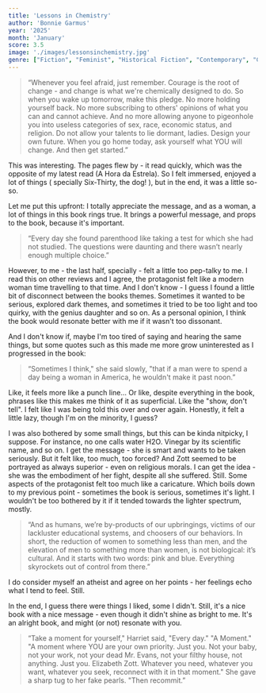 ```yaml
---
title: 'Lessons in Chemistry'
author: 'Bonnie Garmus'
year: '2025'
month: 'January'
score: 3.5
image: './images/lessonsinchemistry.jpg'
genre: ["Fiction", "Feminist", "Historical Fiction", "Contemporary", "Chick Lit" ]
---
```


> “Whenever you feel afraid, just remember. Courage is the root of change - and change is what we're chemically designed to do. So when you wake up tomorrow, make this pledge. No more holding yourself back. No more subscribing to others' opinions of what you can and cannot achieve. And no more allowing anyone to pigeonhole you into useless categories of sex, race, economic status, and religion. Do not allow your talents to lie dormant, ladies. Design your own future. When you go home today, ask yourself what YOU will change. And then get started.”

This was interesting. The pages flew by - it read quickly, which was the opposite of my latest read (A Hora da Estrela). So I felt immersed, enjoyed a lot of things ( specially Six-Thirty, the dog! ), but in the end, it was a little so-so.

Let me put this upfront: I totally appreciate the message, and as a woman, a lot of things in this book rings true. It brings a powerful message, and props to the book, because it's important.

> “Every day she found parenthood like taking a test for which she had not studied. The questions were daunting and there wasn’t nearly enough multiple choice.”

However, to me - the last half, specially - felt a little too pep-talky to me. I read this on other reviews and I agree, the protagonist felt like a modern woman time travelling to that time. And I don't know - I guess I found a little bit of disconnect between the books themes. Sometimes it wanted to be serious, explored dark themes, and sometimes it tried to be too light and too quirky, with the genius daughter and so on. As a personal opinion, I think the book would resonate better with me if it wasn't too dissonant.

And I don't know if, maybe I'm too tired of saying and hearing the same things, but some quotes such as this made me more grow uninterested as I progressed in the book:
> “Sometimes I think," she said slowly, "that if a man were to spend a day being a woman in America, he wouldn't make it past noon.”

Like, it feels more like a punch line... Or like, despite everything in the book, phrases like this makes me think of it as superficial. Like the "show, don't tell". I felt like I was being told this over and over again. Honestly, it felt a little lazy, though I'm on the minority, I guess? 

I was also bothered by some small things, but this can be kinda nitpicky, I suppose. For instance, no one calls water H2O. Vinegar by its scientific name, and so on. I get the message - she is smart and wants to be taken seriously. But it felt like, too much, too forced? And Zott seemed to be portrayed as always superior - even on religious morals. I can get the idea - she was the embodiment of her fight, despite all she suffered. Still. Some aspects of the protagonist felt too much like a caricature. Which boils down to my previous point - sometimes the book is serious, sometimes it's light. I wouldn't be too bothered by it if it tended towards the lighter spectrum, mostly.

> “And as humans, we’re by-products of our upbringings, victims of our lackluster educational systems, and choosers of our behaviors. In short, the reduction of women to something less than men, and the elevation of men to something more than women, is not biological: it’s cultural. And it starts with two words: pink and blue. Everything skyrockets out of control from there.”

I do consider myself an atheist and agree on her points - her feelings echo what I tend to feel. Still.

In the end, I guess there were things I liked, some I didn't. Still, it's a nice book with a nice message - even though it didn't shine as bright to me. It's an alright book, and might (or not) resonate with you.

> “Take a moment for yourself," Harriet said, "Every day."
"A Moment."
"A moment where YOU are your own priority. Just you. Not your baby, not your work, not your dead Mr. Evans, not your filthy house, not anything. Just you. Elizabeth Zott. Whatever you need, whatever you want, whatever you seek, reconnect with it in that moment." She gave a sharp tug to her fake pearls. "Then recommit.” 